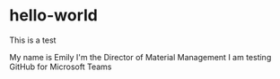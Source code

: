 # hello-world
This is a test

My name is Emily
I'm the Director of Material Management
I am testing GitHub for Microsoft Teams


